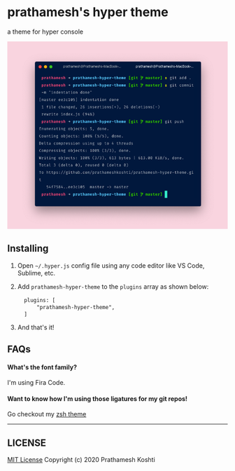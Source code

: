 # prathamesh's hyper theme

a theme for hyper console

![Screenshot of my console][screenshot]

[screenshot]: https://github.com/prathameshkoshti/prathamesh-hyper-theme/raw/master/Screenshot%20-%20Prathamesh's%20hyper%20theme.png "Screenshot"

## Installing

1.  Open `~/.hyper.js` config file using any code editor like VS Code, Sublime, etc.
2.  Add `prathamesh-hyper-theme` to the `plugins` array as shown below:

          plugins: [
              "prathamesh-hyper-theme",
          ]

3.  And that's it!

## FAQs

#### What's the font family?

I'm using Fira Code.

#### Want to know how I'm using those ligatures for my git repos!

Go checkout my [zsh theme](https://github.com/prathameshkoshti/prathamesh-zsh-theme)

---

## LICENSE

[MIT License](../blob/master/LICENSE) Copyright (c) 2020 Prathamesh Koshti
